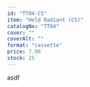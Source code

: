 ```yaml
---
id: "TT04-CS"
item: "Held Radiant (CS)"
catalogNo: "TT04"
cover: ""
coverAlt: ""
format: "cassette"
price: 7.00
stock: 25
---
```


asdf